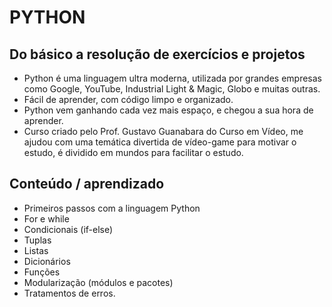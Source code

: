 # PYTHON 

## Do básico a resolução de exercícios e projetos
- Python é uma linguagem ultra moderna, utilizada por grandes empresas como Google, YouTube, Industrial Light & Magic, Globo e muitas outras. 
- Fácil de aprender, com código limpo e organizado.
- Python vem ganhando cada vez mais espaço, e chegou a sua hora de aprender. 
- Curso criado pelo Prof. Gustavo Guanabara do Curso em Vídeo, me ajudou com uma temática divertida de vídeo-game para motivar o estudo, é dividido em mundos para facilitar o estudo.

## Conteúdo / aprendizado
- Primeiros passos com a linguagem Python
- For e while
- Condicionais (if-else)
- Tuplas
- Listas
- Dicionários
- Funções
- Modularização (módulos e pacotes)
- Tratamentos de erros.